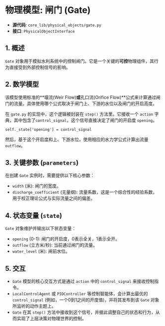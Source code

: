 # 物理模型: 闸门 (Gate)

*   **源代码**: `core_lib/physical_objects/gate.py`
*   **接口**: `PhysicalObjectInterface`

## 1. 概述

`Gate` 对象用于模拟水利系统中的控制闸门。它是一个关键的**可控**物理组件，其行为直接受到外部控制信号的影响。

## 2. 数学模型

该模型使用标准的**堰流(Weir Flow)**或**孔口流(Orifice Flow)**公式来计算通过闸门的流量。具体使用哪个公式取决于闸门上、下游的水位以及闸门的开启高度。

在 `gate.py` 的实现中，这个逻辑被封装在 `step()` 方法里。它接收一个 `action` 字典，其中包含了`control_signal`，这个信号直接决定了闸门的开启度 `opening`。

`self._state['opening'] = control_signal`

然后，基于这个开启度和上、下游水位，使用相应的水力学公式计算出流量 `outflow`。

## 3. 关键参数 (`parameters`)

在创建 `Gate` 实例时，需要提供以下核心参数：

*   `width` (米): 闸门的宽度。
*   `discharge_coefficient` (无量纲): 流量系数，这是一个综合性的经验系数，用于校正理论公式与实际流量之间的偏差。

## 4. 状态变量 (`state`)

`Gate` 对象维护并输出以下状态变量：

*   `opening` (0-1): 闸门的开启度，0表示全关，1表示全开。
*   `outflow` (立方米/秒): 当前通过闸门的流量。
*   `water_level` (米): 闸前水位。

## 5. 交互

*   `Gate` 模型的核心交互方式是通过 `action` 中的 `control_signal` 来接收控制指令。
*   `LocalControlAgent` 或 `PIDController` 等控制智能体，会计算出最优的 `control_signal` (例如，一个0到1之间的开度值)，并将其发布到该 `Gate` 对象所监听的动作主题上。
*   `Gate` 在其 `step()` 方法中接收到这个信号，并据此调整自己的状态和行为，从而实现了上层决策对物理世界的控制。
